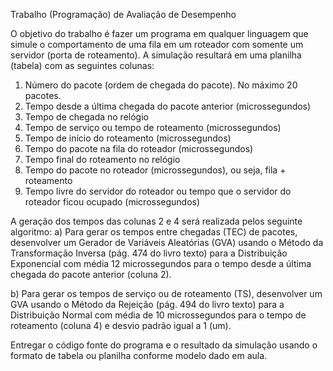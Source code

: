 Trabalho (Programação) de Avaliação de Desempenho

O objetivo do trabalho é fazer um programa em qualquer linguagem que simule o comportamento de uma fila em um roteador com somente um servidor (porta de roteamento). A simulação resultará em uma planilha (tabela) com as seguintes colunas:
1)  Número do pacote (ordem de chegada do pacote). No máximo 20 pacotes.
2) Tempo desde a última chegada do pacote anterior (microssegundos)
3) Tempo de chegada no relógio
4) Tempo de serviço ou tempo de roteamento (microssegundos) 
5) Tempo de início do roteamento (microssegundos) 
6) Tempo do pacote na fila do roteador (microssegundos)
7) Tempo final do roteamento no relógio
8) Tempo do pacote no roteador (microssegundos), ou seja, fila + roteamento 
9) Tempo livre do servidor do roteador ou tempo que o servidor do roteador ficou ocupado (microssegundos) 

A geração dos tempos das colunas 2 e 4 será realizada pelos seguinte algoritmo:
a) Para gerar os tempos entre chegadas (TEC) de pacotes, desenvolver um Gerador de Variáveis Aleatórias (GVA) usando o Método da Transformação Inversa (pág. 474 do livro texto) para a Distribuição Exponencial com média 12 microssegundos para o tempo desde a última chegada do pacote anterior (coluna 2).

b) Para gerar os tempos de serviço ou de roteamento (TS), desenvolver um GVA usando o Método da Rejeição (pág. 494 do livro texto) para a Distribuição Normal com média de 10 microssegundos para o tempo de roteamento (coluna 4) e desvio padrão igual a 1 (um).
 
Entregar o código fonte do programa e o resultado da simulação usando o formato de tabela ou planilha conforme modelo dado em aula. 

